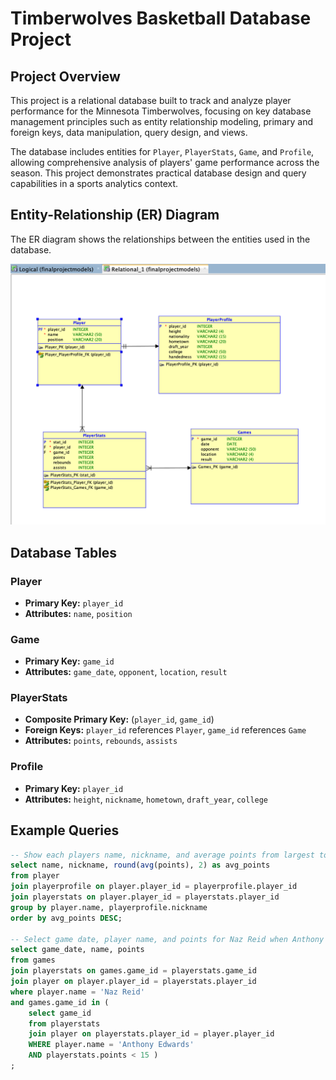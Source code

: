 # Timberwolves Basketball Database Project

## Project Overview
This project is a relational database built to track and analyze player performance for the Minnesota Timberwolves, focusing on key database management principles such as entity relationship modeling, primary and foreign keys, data manipulation, query design, and views. 

The database includes entities for `Player`, `PlayerStats`, `Game`, and `Profile`, allowing comprehensive analysis of players' game performance across the season. This project demonstrates practical database design and query capabilities in a sports analytics context.

## Entity-Relationship (ER) Diagram
The ER diagram shows the relationships between the entities used in the database.

![ER Diagram](RelationalModelScreenshot.png)

## Database Tables

### Player
- **Primary Key:** `player_id`
- **Attributes:** `name`, `position`

### Game
- **Primary Key:** `game_id`
- **Attributes:** `game_date`, `opponent`, `location`, `result`

### PlayerStats
- **Composite Primary Key:** (`player_id`, `game_id`)
- **Foreign Keys:** `player_id` references `Player`, `game_id` references `Game`
- **Attributes:** `points`, `rebounds`, `assists`

### Profile
- **Primary Key:** `player_id`
- **Attributes:** `height`, `nickname`, `hometown`, `draft_year`, `college`

## Example Queries

```sql
-- Show each players name, nickname, and average points from largest to smallest
select name, nickname, round(avg(points), 2) as avg_points
from player
join playerprofile on player.player_id = playerprofile.player_id
join playerstats on player.player_id = playerstats.player_id
group by player.name, playerprofile.nickname
order by avg_points DESC;

-- Select game date, player name, and points for Naz Reid when Anthony Edwards scored less than 15 points
select game_date, name, points
from games
join playerstats on games.game_id = playerstats.game_id
join player on player.player_id = playerstats.player_id
where player.name = 'Naz Reid'
and games.game_id in (
    select game_id
    from playerstats
    join player on playerstats.player_id = player.player_id
    WHERE player.name = 'Anthony Edwards'
    AND playerstats.points < 15 )
;